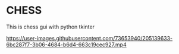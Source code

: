 # CHESS
This is chess gui with python tkinter


https://user-images.githubusercontent.com/73653940/205139633-6bc287f7-3b06-4684-b6d4-663c19cec927.mp4

